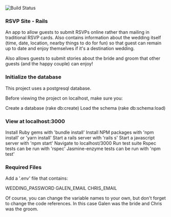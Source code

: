 ![Build Status](https://codeship.com/projects/1602c260-6420-0136-f3cd-761b5b8f694f/status?branch=master)

### RSVP Site - Rails

An app to allow guests to submit RSVPs online rather than mailing in traditional RSVP cards.  Also contains information about the wedding itself (time, date, location, nearby things to do for fun) so that guest can remain up to date and enjoy themselves if it's a destination wedding.

Also allows guests to submit stories about the bride and groom that other guests (and the happy couple) can enjoy!

### Initialize the database
This project uses a postgresql database.

Before viewing the project on localhost, make sure you:

Create a database (rake db:create)
Load the schema (rake db:schema:load)

### View at localhost:3000
Install Ruby gems with 'bundle install'
Install NPM packages with 'npm install' or 'yarn install'
Start a rails server with 'rails s'
Start a javascript server with 'npm start'
Navigate to localhost/3000
Run test suite
Rspec tests can be run with 'rspec'
Jasmine-enzyme tests can be run with 'npm test'

### Required Files

Add a '.env' file that contains:

WEDDING_PASSWORD
GALEN_EMAIL
CHRIS_EMAIL

Of course, you can change the variable names to your own, but don't forget to change the code references.  In this case Galen was the bride and Chris was the groom.
